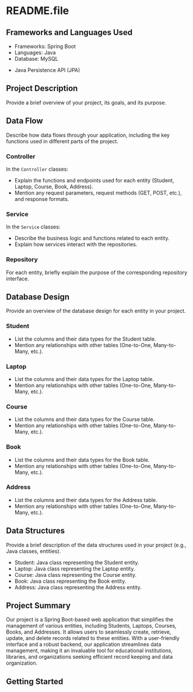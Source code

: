 # README.file## Frameworks and Languages Used- Frameworks: Spring Boot- Languages: Java- Database: MySQL* Java Persistence API (JPA)## Project DescriptionProvide a brief overview of your project, its goals, and its purpose.## Data FlowDescribe how data flows through your application, including the key functions used in different parts of the project.### ControllerIn the `Controller` classes:- Explain the functions and endpoints used for each entity (Student, Laptop, Course, Book, Address).- Mention any request parameters, request methods (GET, POST, etc.), and response formats.### ServiceIn the `Service` classes:- Describe the business logic and functions related to each entity.- Explain how services interact with the repositories.### RepositoryFor each entity, briefly explain the purpose of the corresponding repository interface.## Database DesignProvide an overview of the database design for each entity in your project.### Student- List the columns and their data types for the Student table.- Mention any relationships with other tables (One-to-One, Many-to-Many, etc.).### Laptop- List the columns and their data types for the Laptop table.- Mention any relationships with other tables (One-to-One, Many-to-Many, etc.).### Course- List the columns and their data types for the Course table.- Mention any relationships with other tables (One-to-One, Many-to-Many, etc.).### Book- List the columns and their data types for the Book table.- Mention any relationships with other tables (One-to-One, Many-to-Many, etc.).### Address- List the columns and their data types for the Address table.- Mention any relationships with other tables (One-to-One, Many-to-Many, etc.).## Data StructuresProvide a brief description of the data structures used in your project (e.g., Java classes, entities).- Student: Java class representing the Student entity.- Laptop: Java class representing the Laptop entity.- Course: Java class representing the Course entity.- Book: Java class representing the Book entity.- Address: Java class representing the Address entity.## Project SummaryOur project is a Spring Boot-based web application that simplifies the management of various entities, including Students, Laptops, Courses, Books, and Addresses. It allows users to seamlessly create, retrieve, update, and delete records related to these entities. With a user-friendly interface and a robust backend, our application streamlines data management, making it an invaluable tool for educational institutions, libraries, and organizations seeking efficient record keeping and data organization.## Getting Started